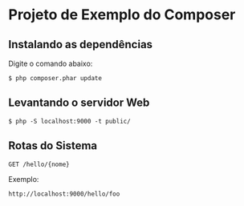 # Projeto de Exemplo do Composer

## Instalando as dependências
Digite o comando abaixo:
```shell
$ php composer.phar update
```

## Levantando o servidor Web
```shell
$ php -S localhost:9000 -t public/
```

## Rotas do Sistema

```
GET /hello/{nome}
```
Exemplo:
```
http://localhost:9000/hello/foo
```
